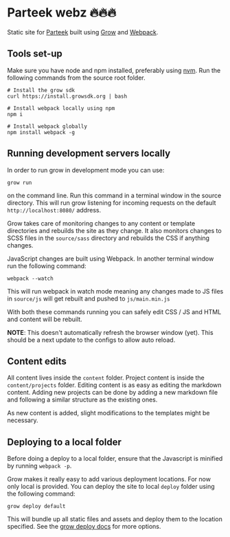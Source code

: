 # Parteek webz 🔥🔥🔥

Static site for [Parteek](http://teek.me/) built using [Grow](https://grow.io/) and [Webpack](https://webpack.github.io/).

## Tools set-up

Make sure you have node and npm installed, preferably using [nvm](https://github.com/creationix/nvm). Run the following commands from the source root folder.

```
# Install the grow sdk
curl https://install.growsdk.org | bash

# Install webpack locally using npm
npm i

# Install webpack globally
npm install webpack -g
```

## Running development servers locally

In order to run grow in development mode you can use:

```
grow run
```

on the command line. Run this command in a terminal window in the source directory. This will run grow listening for incoming requests on the default `http://localhost:8080/` address.

Grow takes care of monitoring changes to any content or template directories and rebuilds the site as they change. It also monitors changes to SCSS files in the `source/sass` directory and rebuilds the CSS if anything changes.

JavaScript changes are built using Webpack. In another terminal window run the following command:

```
webpack --watch
```

This will run webpack in watch mode meaning any changes made to JS files in `source/js` will get rebuilt and pushed to `js/main.min.js`

With both these commands running you can safely edit CSS / JS and HTML and content will be rebuilt.

**NOTE**: This doesn't automatically refresh the browser window (yet). This should be a next update to the configs to allow auto reload.

## Content edits

All content lives inside the `content` folder. Project content is inside the `content/projects` folder. Editing content is as easy as editing the markdown content. Adding new projects can be done by adding a new markdown file and following a similar structure as the existing ones.

As new content is added, slight modifications to the templates might be necessary.

## Deploying to a local folder

Before doing a deploy to a local folder, ensure that the Javascript is minified by running `webpack -p`.

Grow makes it really easy to add various deployment locations. For now only local is provided. You can deploy the site to local `deploy` folder using the following command:

```
grow deploy default
```

This will bundle up all static files and assets and deploy them to the location specified. See the [grow deploy docs](https://grow.io/docs/deployment/) for more options.
